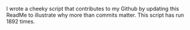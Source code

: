 I wrote a cheeky script that contributes to my Github by updating this ReadMe to illustrate why more than commits matter. This script has run 1892 times.